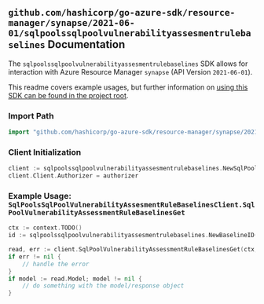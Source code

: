 
## `github.com/hashicorp/go-azure-sdk/resource-manager/synapse/2021-06-01/sqlpoolssqlpoolvulnerabilityassesmentrulebaselines` Documentation

The `sqlpoolssqlpoolvulnerabilityassesmentrulebaselines` SDK allows for interaction with Azure Resource Manager `synapse` (API Version `2021-06-01`).

This readme covers example usages, but further information on [using this SDK can be found in the project root](https://github.com/hashicorp/go-azure-sdk/tree/main/docs).

### Import Path

```go
import "github.com/hashicorp/go-azure-sdk/resource-manager/synapse/2021-06-01/sqlpoolssqlpoolvulnerabilityassesmentrulebaselines"
```


### Client Initialization

```go
client := sqlpoolssqlpoolvulnerabilityassesmentrulebaselines.NewSqlPoolsSqlPoolVulnerabilityAssesmentRuleBaselinesClientWithBaseURI("https://management.azure.com")
client.Client.Authorizer = authorizer
```


### Example Usage: `SqlPoolsSqlPoolVulnerabilityAssesmentRuleBaselinesClient.SqlPoolVulnerabilityAssessmentRuleBaselinesGet`

```go
ctx := context.TODO()
id := sqlpoolssqlpoolvulnerabilityassesmentrulebaselines.NewBaselineID("12345678-1234-9876-4563-123456789012", "example-resource-group", "workspaceName", "sqlPoolName", "ruleId", "default")

read, err := client.SqlPoolVulnerabilityAssessmentRuleBaselinesGet(ctx, id)
if err != nil {
	// handle the error
}
if model := read.Model; model != nil {
	// do something with the model/response object
}
```
